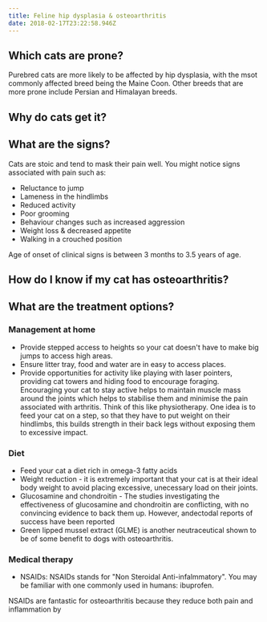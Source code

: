 ```yaml
---
title: Feline hip dysplasia & osteoarthritis
date: 2018-02-17T23:22:58.946Z
---
```

## Which cats are prone?
Purebred cats are more likely to be affected by hip dysplasia, with the msot commonly affected breed being the Maine Coon. Other breeds that are more prone include Persian and Himalayan breeds.


## Why do cats get it?


## What are the signs?
Cats are stoic and tend to mask their pain well. You might notice signs associated with pain such as:
* Reluctance to jump
* Lameness in the hindlimbs
* Reduced activity
* Poor grooming
* Behaviour changes such as increased aggression
* Weight loss & decreased appetite 
* Walking in a crouched position


Age of onset of clinical signs is between 3 months to 3.5 years of age. 

## How do I know if my cat has osteoarthritis?

## What are the treatment options?

### Management at home

* Provide stepped access to heights so your cat doesn't have to make big jumps to access high areas. 
* Ensure litter tray, food and water are in easy to access places.  
* Provide opportunities for activity like playing with laser pointers, providing cat towers and hiding food to encourage foraging. Encouraging your cat to stay active helps to maintain muscle mass around the joints which helps to stabilise them and minimise the pain associated with arthritis. Think of this like physiotherapy. One idea is to feed your cat on a step, so that they have to put weight on their hindlimbs, this builds strength in their back legs without exposing them to excessive impact. 

### Diet
* Feed your cat a diet rich in omega-3 fatty acids
* Weight reduction - it is extremely important that your cat is at their ideal body weight to avoid placing excessive, unecessary load on their joints. 
* Glucosamine and chondroitin - The studies investigating the effectiveness of glucosamine and chondroitin are conflicting, with no convincing evidence to back them up. However, andectodal reports of success have been reported 
* Green lipped mussel extract (GLME) is another neutraceutical shown to be of some benefit to dogs with osteoarthritis. 

### Medical therapy 
* NSAIDs: NSAIDs stands for "Non Steroidal Anti-infalmmatory". You may be familiar with one commonly used in humans: ibuprofen. 

NSAIDs are fantastic for osteoarthritis because they reduce both pain and inflammation by 


